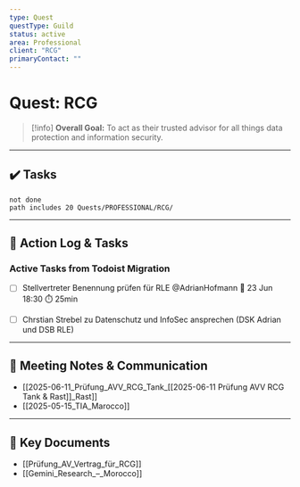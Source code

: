 ```yaml
---
type: Quest
questType: Guild
status: active
area: Professional
client: "RCG"
primaryContact: ""
---
```


# Quest: RCG

> [!info]
> **Overall Goal:** To act as their trusted advisor for all things data protection and information security.

---

## ✔️ Tasks

```tasks
not done
path includes 20 Quests/PROFESSIONAL/RCG/
```

---

## 📝 Action Log & Tasks

### Active Tasks from Todoist Migration
- [ ] Stellvertreter Benennung prüfen für RLE @AdrianHofmann 📅 23 Jun 18:30 ⏱️ 25min
- [ ] Chrstian Strebel zu Datenschutz und InfoSec ansprechen (DSK Adrian und DSB RLE)


---
## 💬 Meeting Notes & Communication
- [[2025-06-11_Prüfung_AVV_RCG_Tank_[[2025-06-11 Prüfung AVV RCG Tank & Rast]]_Rast]]
- [[2025-05-15_TIA_Marocco]]

---
## 📎 Key Documents
- [[Prüfung_AV_Vertrag_für_RCG]]
- [[Gemini_Research_–_Morocco]]
